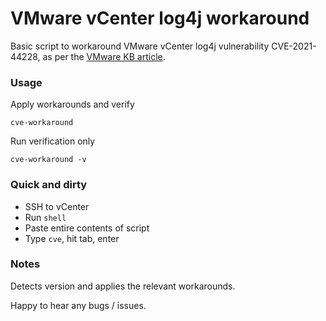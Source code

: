 # VMware vCenter log4j workaround
Basic script to workaround VMware vCenter log4j vulnerability CVE-2021-44228, as per the [VMware KB article](https://kb.vmware.com/s/article/87081).

### Usage
Apply workarounds and verify
```
cve-workaround
```
Run verification only
```
cve-workaround -v
```

### Quick and dirty
- SSH to vCenter
- Run `shell`
- Paste entire contents of script
- Type `cve`, hit tab, enter

### Notes

Detects version and applies the relevant workarounds.

Happy to hear any bugs / issues.
